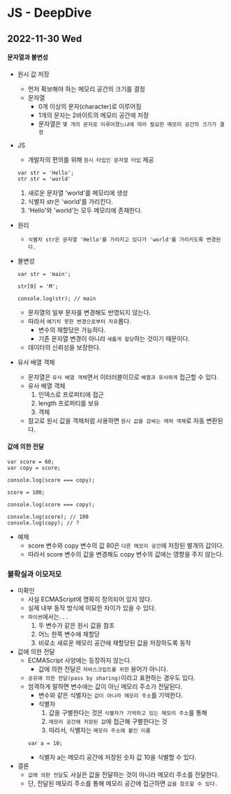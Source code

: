 # JS - DeepDive
## 2022-11-30 Wed

#### 문자열과 불변성

* 원시 값 저장
  * 먼저 확보해야 하는 메모리 공간의 크기를 결정
  * 문자열
    * 0개 이상의 문자(character)로 이루어짐
    * 1개의 문자는 2바이트의 메모리 공간에 저장
    * 문자열은 `몇 개의 문자로 이루어졌느냐에 따라 필요한 메모리 공간의 크기가 결정`
* JS
  * 개발자의 편의를 위해 `원시 타입인 문자열 타입` 제공
  ```
  var str = 'Hello';
  str str = 'world'
  ```
    1. 새로운 문자열 'world'를 메모리에 생성
    2. 식별자 str은 'world'를 가리킨다.
    3. 'Hello'와 'world'는 모두 메모리에 존재한다.
* 원리
  * `식별자 str은 문자열 'Hello'를 가리키고 있다가 'world'를 가리키도록 변경된다.`
* 불변성  
  ```
  var str = 'main';

  str[0] = 'M';
  ```
  ```
  console.log(str); // main
  ```
  * 문자열의 일부 문자를 변경해도 반영되지 않는다.
  * 따라서 `예기치 못한 변경으로부터 자유`롭다.
    * 변수의 재할당은 가능하다.
    * 기존 문자열 변경이 아니라 `새롭게 할당`하는 것이기 때문이다.
  * 데이터의 신뢰성을 보장한다. 

* 유사 배열 객체
  * 문자열은 `유사 배열 객체`면서 이터러블이므로 `배열과 유사하게` 접근할 수 있다.
  * 유사 배열 객체
    1. 인덱스로 프로퍼티에 접근
    2. length 프로퍼티를 보유
    3. 객체
  * 참고로 원시 값을 객체처럼 사용하면 `원시 값을 감싸는 래퍼 객체`로 자동 변환된다.

#### 값에 의한 전달

```
var score = 60;
var copy = score;

console.log(score === copy);

score = 100;

console.log(score === copy);
```
```
console.log(score); // 100
console.log(copy); // ?
```

* 예제
  * score 변수와 copy 변수의 값 80은 `다른 메모리 공간`에 저장된 별개의 값이다.
  * 따라서 score 변수의 값을 변경해도 copy 변수의 값에는 영향을 주지 않는다.

### 불확실과 이모저모
* 미확인
  * 사실 ECMAScript에 명확히 정의되어 있지 않다.
  * 실제 내부 동작 방식에 미묘한 차이가 있을 수 있다.
  * `파이썬`에서는. . .
    1. 두 변수가 같은 원시 값을 참조
    2. 어느 한쪽 변수에 재할당
    3. 비로소 새로운 메모리 공간에 재할당된 값을 저장하도록 동작
* 값에 의한 전달
  * ECMAScript 사양에는 등장하지 않는다.  
    * 값에 의한 전달은 `자바스크립트를 위한` 용어가 아니다.
  * `공유에 의한 전달(pass by sharing)`이라고 표현하는 경우도 있다.
  * 엄격하게 말하면 변수에는 값이 아닌 메모리 주소가 전달된다.
    * 변수와 같은 식별자는 `값이 아니라 메모리 주소`를 기억한다.
    * 식별자
        1. 값을 구별한다는 것은 `식별자가 기억하고 있는 메모리 주소`를 통해 
        2. `메모리 공간에 저장된 값`에 접근해 구별한다는 것
        3. 따라서, 식별자는 `메모리 주소에 붙인 이름`
    ```
    var a = 10;
    ```
      * 식별자 a는 메모리 공간에 저장된 숫자 값 10을 식별할 수 있다.
* 결론
  * `값에 의한 전달`도 사실은 값을 전달하는 것이 아니라 메모리 주소를 전달한다.
  * 단, 전달된 메모리 주소를 통해 메모리 공간에 접근하면 `값을 참조할 수 있다.`